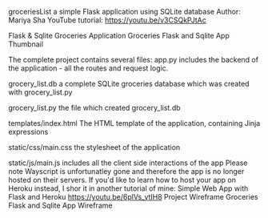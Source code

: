 groceriesList
a simple Flask application using SQLite database
Author: Mariya Sha
YouTube tutorial: https://youtu.be/v3CSQkPJtAc

Flask & Sqlite Groceries Application
Groceries Flask and Sqlite App Thumbnail

The complete project contains several files:
app.py
includes the backend of the application - all the routes and request logic.

grocery_list.db
a complete SQLite groceries database which was created with grocery_list.py

grocery_list.py
the file which created grocery_list.db

templates/index.html
The HTML template of the application, containing Jinja expressions

static/css/main.css
the stylesheet of the application

static/js/main.js
includes all the client side interactions of the app
Please note
Wayscript is unfortunatley gone and therefore the app is no longer hosted on their servers.
If you'd like to learn how to host your app on Heroku instead, I shor it in another tutorial of mine:
Simple Web App with Flask and Heroku
https://youtu.be/6plVs_ytIH8
Project Wireframe
Groceries Flask and Sqlite App Wireframe

